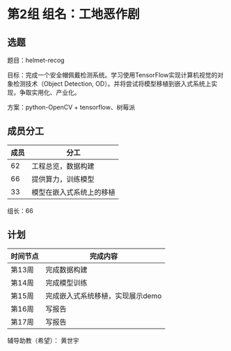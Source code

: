 # 第2组 组名：工地恶作剧

## 选题

题目：helmet-recog

目标：完成一个安全帽佩戴检测系统。学习使用TensorFlow实现计算机视觉的对象检测技术（Object Detection, OD）。并将尝试将模型移植到嵌入式系统上实现，争取实用化、产业化。

方案：python-OpenCV + tensorflow、树莓派

## 成员分工

| 成员 | 分工 |
| ---- | ---- |
|  62  |工程总览，数据构建|
|  66  |提供算力，训练模型|
|  33  |模型在嵌入式系统上的移植|

组长：66

## 计划

| 时间节点 | 完成内容 |
| -------- | -------- |
| 第13周   |完成数据构建|
| 第14周   |完成模型训练|
| 第15周   |完成嵌入式系统移植，实现展示demo|
| 第16周   |写报告|
| 第17周   |写报告|

辅导助教（希望）： 黄世宇

